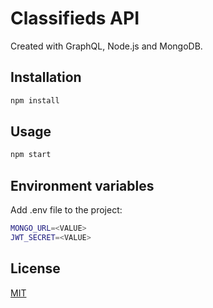 # Classifieds API

Created with GraphQL, Node.js and MongoDB.  

## Installation

```bash
npm install
```

## Usage

```bash
npm start
```

## Environment variables

Add .env file to the project:

```bash
MONGO_URL=<VALUE>
JWT_SECRET=<VALUE>
```

## License
[MIT](https://choosealicense.com/licenses/mit/)